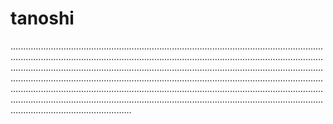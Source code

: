 # tanoshi
........................................................................................................................................................................................................................................................................................................................................................................................................................................................................................................................................................................................................................................................................................................................................................................................................................